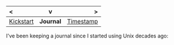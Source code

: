 | < | v | > |
| :--- | :---: | ---: |
| [Kickstart](kickstart.md) | **Journal** | [Timestamp](timestamp.md) |

I've been keeping a journal since I started using Unix decades ago:

